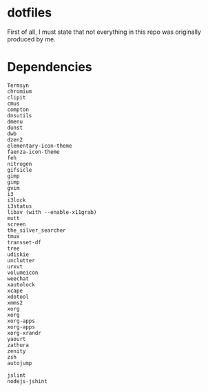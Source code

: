 dotfiles
========

First of all, I must state that not everything in this repo was originally produced by me.


Dependencies
============

```
Termsyn
chromium
clipit
cmus
compton
dnsutils
dmenu
dunst
dwb
dzen2
elementary-icon-theme
faenza-icon-theme
feh
nitrogen
gifsicle
gimp
gimp
gvim
i3
i3lock
i3status
libav (with --enable-x11grab)
mutt
screen
the_silver_searcher
tmux
transset-df
tree
udiskie
unclutter
urxvt
volumeicon
weechat
xautolock
xcape
xdotool
xmms2
xorg
xorg
xorg-apps
xorg-apps
xorg-xrandr
yaourt
zathura
zenity
zsh
autojump
```

```
jslint
nodejs-jshint
```
